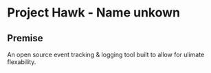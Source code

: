 # Project Hawk - Name unkown

## Premise

An open source event tracking & logging tool built to allow for ulimate flexability.


